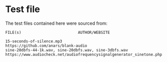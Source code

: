 # Test file

The test files contained here were sourced from:

```
FILE(s)							AUTHOR/WEBSITE

15-seconds-of-silence.mp3				https://github.com/anars/blank-audio
sine-20dbfs-44-1k.wav, sine-20dbfs.wav, sine-3dbfs.wav	https://www.audiocheck.net/audiofrequencysignalgenerator_sinetone.php
``` 

